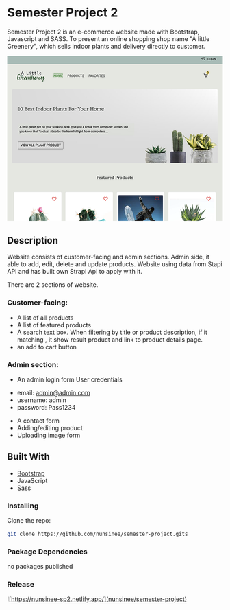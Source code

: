 # Semester Project 2

Semester Project 2 is an e-commerce website made with Bootstrap, Javascript and SASS.
To present an online shopping shop name "A little Greenery", which sells indoor plants and delivery directly to customer.

![semester project screen short](https://raw.githubusercontent.com/nunsinee/semester-project/main/images/logo/screenshort_semester_project_2.png)

## Description

Website consists of customer-facing and admin sections. Admin side, it able to add, edit, delete and update products.
Website using data from Stapi API and has built own Strapi Api to apply with it.

There are 2 sections of website.

### Customer-facing:

-   A list of all products
-   A list of featured products
-   A search text box. When filtering by title or product description, if it matching , it show result
    product and link to product details page.
-   an add to cart button

### Admin section:

-   An admin login form
    User credentials

*   email: admin@admin.com
*   username: admin
*   password: Pass1234

-   A contact form
-   Adding/editing product
-   Uploading image form

## Built With

-   [Bootstrap](https://getbootstrap.com)
-   JavaScript
-   Sass

### Installing

Clone the repo:

```bash
git clone https://github.com/nunsinee/semester-project.gits
```

### Package Dependencies

no packages published

### Release

![https://nunsinee-sp2.netlify.app/](nunsinee/semester-project)
